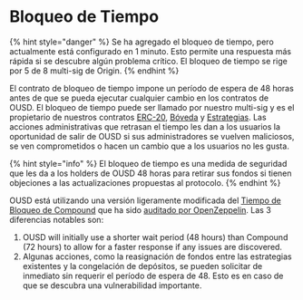 # Bloqueo de Tiempo

{% hint style="danger" %}
Se ha agregado el bloqueo de tiempo, pero actualmente está configurado en 1 minuto. Esto permite una respuesta más rápida si se descubre algún problema crítico. El bloqueo de tiempo se rige por 5 de 8 multi-sig de Origin.
{% endhint %}

El contrato de bloqueo de tiempo impone un período de espera de 48 horas antes de que se pueda ejecutar cualquier cambio en los contratos de OUSD. El bloqueo de tiempo puede ser llamado por nuestro multi-sig y es el propietario de nuestros contratos [ERC-20](../architecture.md), [Bóveda](vault.md) y [Estrategias](strategies.md). Las acciones administrativas que retrasan el tiempo les dan a los usuarios la oportunidad de salir de OUSD si sus administradores se vuelven maliciosos, se ven comprometidos o hacen un cambio que a los usuarios no les gusta.

{% hint style="info" %}
El bloqueo de tiempo es una medida de seguridad que les da a los holders de OUSD 48 horas para retirar sus fondos si tienen objeciones a las actualizaciones propuestas al protocolo.
{% endhint %}

OUSD está utilizando una versión ligeramente modificada del [Tiempo de Bloqueo de Compound](https://compound.finance/docs/governance) que ha sido [auditado por OpenZeppelin](https://blog.openzeppelin.com/compound-finance-patch-audit/). Las 3 diferencias notables son:

1. OUSD will initially use a shorter wait period (48 hours) than Compound (72 hours) to allow for a faster response if any issues are discovered.
2. Algunas acciones, como la reasignación de fondos entre las estrategias existentes y la congelación de depósitos, se pueden solicitar de inmediato sin requerir el período de espera de 48. Esto es en caso de que se descubra una vulnerabilidad importante.



